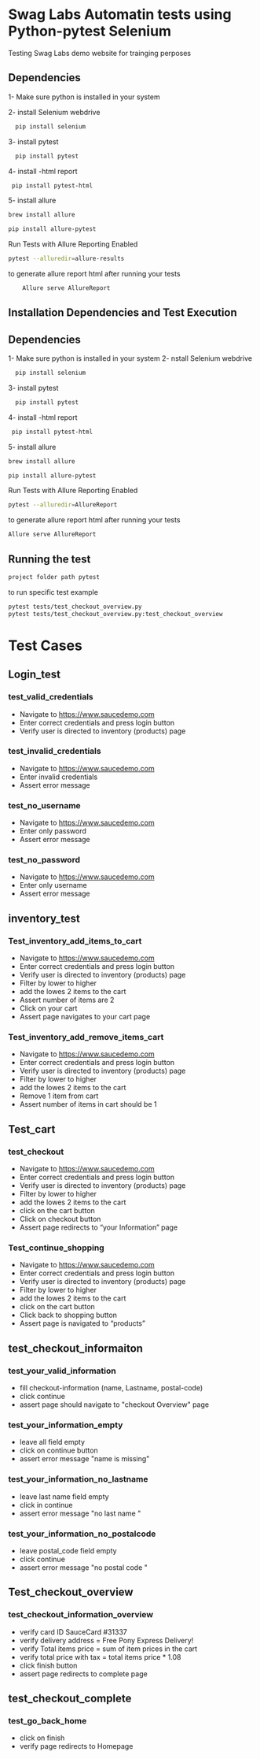 
# Swag Labs Automatin tests using Python-pytest Selenium

Testing Swag Labs demo website for trainging perposes 



## Dependencies

1- Make sure python is installed in your system 

2- install Selenium webdrive

```bash
  pip install selenium
```
3- install pytest

```bash
  pip install pytest
```
4- install -html report
```bash
 pip install pytest-html
```
5- install allure
```bash
brew install allure
```
```bash
pip install allure-pytest
```

Run Tests with Allure Reporting Enabled
```bash
pytest --alluredir=allure-results
```

to generate allure report html after running your tests
```bash
    Allure serve AllureReport
```

## Installation Dependencies and Test Execution

## Dependencies

1- Make sure python is installed in your system 
2- nstall Selenium webdrive

```bash
  pip install selenium
```
3- install pytest

```bash
  pip install pytest
```
4- install -html report
```bash
 pip install pytest-html
```
5- install allure
```bash
brew install allure
```
```bash
pip install allure-pytest
```

Run Tests with Allure Reporting Enabled
```bash
pytest --alluredir=AllureReport
```

to generate allure report html after running your tests
```bash
Allure serve AllureReport
```

## Running the test 
```bash
project folder path pytest
```
to run specific test example
```bash
pytest tests/test_checkout_overview.py
pytest tests/test_checkout_overview.py:test_checkout_overview
```

# Test Cases

## Login_test

### test_valid_credentials
- Navigate  to https://www.saucedemo.com
- Enter correct credentials and press login button
- Verify user is directed to inventory (products) page
### test_invalid_credentials
- Navigate  to https://www.saucedemo.com
- Enter invalid credentials
- Assert error message
### test_no_username
- Navigate  to https://www.saucedemo.com
- Enter only password
- Assert error message
### test_no_password
- Navigate  to https://www.saucedemo.com
- Enter only username
- Assert error message

## inventory_test
### Test_inventory_add_items_to_cart
- Navigate  to https://www.saucedemo.com
- Enter correct credentials and press login button
- Verify user is directed to inventory (products) page
- Filter by lower to higher
- add the lowes 2 items to the cart
- Assert number of items are 2 
- Click on your cart
- Assert page navigates to your cart page
### Test_inventory_add_remove_items_cart
- Navigate  to https://www.saucedemo.com
- Enter correct credentials and press login button
- Verify user is directed to inventory (products) page
- Filter by lower to higher
- add the lowes 2 items to the cart
- Remove 1 item from cart
- Assert number of items in cart should be 1

## Test_cart
### test_checkout
- Navigate  to https://www.saucedemo.com
- Enter correct credentials and press login button
- Verify user is directed to inventory (products) page
- Filter by lower to higher
- add the lowes 2 items to the cart
- click on the cart button
- Click on checkout button 
- Assert page redirects to “your Information” page
	

### Test_continue_shopping
- Navigate  to https://www.saucedemo.com
- Enter correct credentials and press login button
- Verify user is directed to inventory (products) page
- Filter by lower to higher
- add the lowes 2 items to the cart
- click on the cart button
- Click back to shopping button
- Assert page is navigated to “products” 

## test_checkout_informaiton
### test_your_valid_information
- fill checkout-information (name, Lastname, postal-code)
- click continue 
- assert page should navigate to "checkout Overview" page

### test_your_information_empty
- leave all field empty 
- click on continue button
- assert error message "name is missing" 

### test_your_information_no_lastname
- leave last name field empty
- click in continue 
- assert error message "no last name "

### test_your_information_no_postalcode
- leave postal_code field empty 
- click continue
- assert error message "no postal code "

## Test_checkout_overview
### test_checkout_information_overview
- verify card ID SauceCard #31337
- verify delivery address = Free Pony Express Delivery!
- verify Total items price = sum of item prices in the cart
- verify total price with tax = total items price * 1.08
- click finish button 
- assert page redirects to complete page

## test_checkout_complete
### test_go_back_home
- click on finish
- verify page redirects to Homepage 



